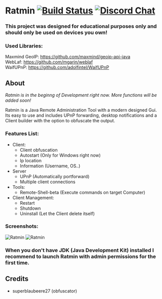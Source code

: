 # Ratmin [![Build Status](https://travis-ci.org/Slimig/Ratmin.svg?branch=master)](https://travis-ci.org/Slimig/Ratmin) [![Discord Chat](https://img.shields.io/discord/506400030022696960.svg?style=plastic)](https://discord.gg/invite/amgQZnA)

### This project was designed for educational purposes only and should only be used on devices you own!

### Used Libraries:

Maxmind GeoIP: https://github.com/maxmind/geoip-api-java<br />
WebLaf: https://github.com/mgarin/weblaf<br />
WaifUPnP: https://github.com/adolfintel/WaifUPnP<br />

## About
*Ratmin is in the beginng of Development right now. More functions will be added soon!*

Ratmin is a Java Remote Administration Tool with a modern designed Gui. Its easy to use and includes UPnP forwarding, desktop notifications and a Client builder with the option to obfuscate the output.

### Features List:
* Client:
  - Client obfuscation
  - Autostart (Only for Windows right now)
  - Ip location
  - Information (Username, OS..)
* Server
  - UPnP (Automatically portforward)
  - Multiple client connections
* Tools:
  - Remote-Shell-beta (Execute commands on target Computer)
* Client Management:
  - Restart
  - Shutdown
  - Uninstall (Let the Client delete itself)


### Screenshots:
![Ratmin](https://imgur.com/idIOcja.png)
![Ratmin](https://imgur.com/8I3isCx.png)

### When you don't have JDK (Java Development Kit) installed I recommend to launch Ratmin with admin permissions for the first time. 
 

## Credits
- superblaubeere27 (obfuscator)
